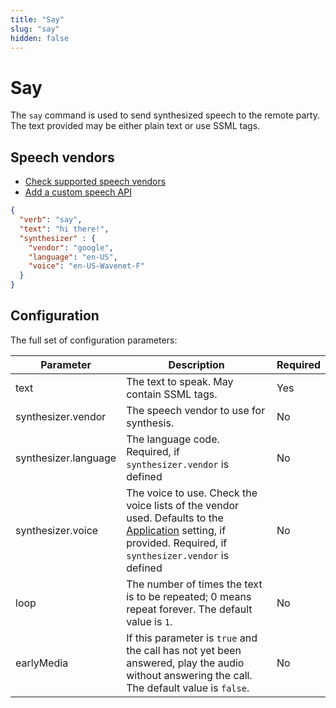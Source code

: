 ```yaml
---
title: "Say"
slug: "say"
hidden: false
---
```


# Say

The `say` command is used to send synthesized speech to the remote party. The text provided may be either plain text or use SSML tags.

## Speech vendors

- [Check supported speech vendors](../tts-and-stt-vendors.md)
- [Add a custom speech API](../../webapp/speech-services.md#add-a-custom-speech-vendor)

```json
{
  "verb": "say",
  "text": "hi there!",
  "synthesizer" : {
    "vendor": "google",
    "language": "en-US",
    "voice": "en-US-Wavenet-F"
  }
}
```

## Configuration

The full set of configuration parameters:

| Parameter            | Description                                                                                                                                   | Required |
|----------------------|------------------------|----------|
| text                 | The text to speak. May contain SSML tags. | Yes      |
| synthesizer.vendor   | The speech vendor to use for synthesis. | No       |
| synthesizer.language | The language code. Required, if `synthesizer.vendor` is defined | No       |
| synthesizer.voice    | The voice to use. Check the voice lists of the vendor used. Defaults to the [Application](../../webapp/applications.md) setting, if provided. Required, if `synthesizer.vendor` is defined | No       |
| loop | The number of times the text is to be repeated; 0 means repeat forever. The default value is `1`. | No       |
| earlyMedia | If this parameter is `true` and the call has not yet been answered, play the audio without answering the call. The default value is `false`.  | No       |
